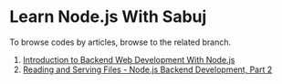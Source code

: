 # Learn Node.js With Sabuj
To browse codes by articles, browse to the related branch.

1. [Introduction to Backend Web Development With Node.js](https://github.com/SabujXi/Learn-Node.js-with-Sabuj/tree/001_intro_backend_js)
2. [Reading and Serving Files - Node.js Backend Development, Part 2](https://github.com/SabujXi/Learn-Node.js-with-Sabuj/tree/002_reading_serving_files)

